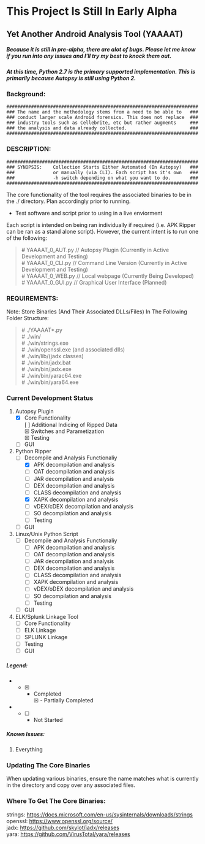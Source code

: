 # This Project Is Still In Early Alpha #

## Yet Another Android Analysis Tool (YAAAAT) ###

##### Because it is still in pre-alpha, there are alot of bugs. Please let me know if you run into any issues and I'll try my best to knock them out. #####

##### At this time, Python 2.7 is the primary supported implementation. This is primarily because Autopsy is still using Python 2. #####

### Background: 

    ######################################################################
    ### The name and the methodology stems from a need to be able to   ###
    ### conduct larger scale Android forensics. This does not replace  ###
    ### industry tools such as Cellebrite, etc but rather augments     ###
    ### the analysis and data already collected.                       ###
    ######################################################################

### DESCRIPTION:

    ######################################################################
    ### SYNOPSIS:    Collection Starts Either Automated (In Autopsy)   ###
    ###              or manually (via CLI). Each script has it's own   ###
    ###              -h switch depending on what you want to do.       ###
    ######################################################################

The core functionality of the tool requires the associated binaries to be in the ./ directory. Plan accordingly prior to running. 
- Test software and script prior to using in a live enviorment

Each script is intended on being ran individually if required (i.e. APK Ripper can be ran as a stand alone script). 
However, the current intent is to run one of the following:
<blockquote>
# YAAAAT_0_AUT.py // Autopsy Plugin (Currently in Active Development and Testing)<br/>
# YAAAAT_0_CLI.py // Command Line Version (Currently in Active Development and Testing)<br/>
# YAAAAT_0_WEB.py // Local webpage (Currently Being Developed)<br/>
# YAAAAT_0_GUI.py // Graphical User Interface (Planned)<br/>
</blockquote>
    
### REQUIREMENTS: <br />
Note: Store Binaries (And Their Associated DLLs/Files) In The Following Folder Structure:<br/>
<blockquote>
#   ./YAAAAT*.py<br/>
#      ./win/<br/>
#         ./win/strings.exe<br/>
#         ./win/openssl.exe (and associated dlls)<br/>
#         ./win/lib/(jadx classes)<br/>
#         ./win/bin/jadx.bat<br/>
#         ./win/bin/jadx.exe<br/>
#         ./win/bin/yarac64.exe<br/>
#         ./win/bin/yara64.exe<br/>
</blockquote>
    
### Current Development Status 
  1. Autopsy Plugin
     - [X] Core Functionality <br />
       [ ] Additional Indicing of Ripped Data   <br/>
       &#9746; Switches and Parametization<br/>
       &#9746; Testing<br/>
     - [ ] GUI   
  2. Python Ripper
     - [ ] Decompile and Analysis Functionaliy
       - &#9746; APK decompilation and analysis<br/>   
       - [ ] OAT decompilation and analysis<br/>
       - [ ] JAR decompilation and analysis<br/>
       - [ ] DEX decompilation and analysis<br/>
       - [ ] CLASS decompilation and analysis<br/>
       - &#9746; XAPK decompilation and analysis<br/>
       - [ ] vDEX/cDEX decompilation and analysis<br/>
       - [ ] SO decompilation and analysis<br/>
       - [ ] Testing 
     - [ ] GUI   
  3. Linux/Unix Python Script
     - [ ] Decompile and Analysis Functionaliy
       - [ ] APK decompilation and analysis<br/>   
       - [ ] OAT decompilation and analysis<br/>
       - [ ] JAR decompilation and analysis<br/>
       - [ ] DEX decompilation and analysis<br/>
       - [ ] CLASS decompilation and analysis<br/>
       - [ ] XAPK decompilation and analysis<br/>
       - [ ] vDEX/oDEX decompilation and analysis<br/>
       - [ ] SO decompilation and analysis<br/>
       - [ ] Testing 
     - [ ] GUI   
  4. ELK/Splunk Linkage Tool
     - [ ] Core Functionality
     - [ ] ELK Linkage
     - [ ] SPLUNK Linkage
     - [ ] Testing
     - [ ] GUI

##### Legend:
- - [X] - Completed <br />
&#9746; - Partially Completed
- - [ ] - Not Started

##### Known Issues:
  1. Everything

### Updating The Core Binaries

When updating various binaries, ensure the name matches what is currently in the directory and copy over any associated files. 

### Where To Get The Core Binaries: <br />
strings: https://docs.microsoft.com/en-us/sysinternals/downloads/strings <br />
openssl: https://www.openssl.org/source/ <br />
jadx:    https://github.com/skylot/jadx/releases <br />
yara:    https://github.com/VirusTotal/yara/releases <br />
